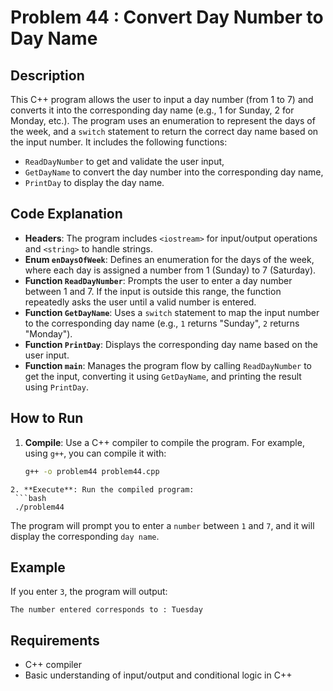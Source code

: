 # Problem 44 : Convert Day Number to Day Name

## Description
This C++ program allows the user to input a day number (from 1 to 7) and converts it into the corresponding 
day name (e.g., 1 for Sunday, 2 for Monday, etc.). The program uses an enumeration to represent the days of the week, 
and a `switch` statement to return the correct day name based on the input number. It includes the following functions:
- `ReadDayNumber` to get and validate the user input,
- `GetDayName` to convert the day number into the corresponding day name,
- `PrintDay` to display the day name.

## Code Explanation

- **Headers**: The program includes `<iostream>` for input/output operations and `<string>` to handle strings.
- **Enum `enDaysOfWeek`**: Defines an enumeration for the days of the week, where each day is assigned a number from 1 (Sunday) to 7 (Saturday).
- **Function `ReadDayNumber`**: Prompts the user to enter a day number between 1 and 7. If the input is outside this range, the function repeatedly asks the user until a valid number is entered.
- **Function `GetDayName`**: Uses a `switch` statement to map the input number to the corresponding day name (e.g., `1` returns "Sunday", `2` returns "Monday").
- **Function `PrintDay`**: Displays the corresponding day name based on the user input.
- **Function `main`**: Manages the program flow by calling `ReadDayNumber` to get the input, converting it using `GetDayName`, and printing the result using `PrintDay`.

## How to Run

1. **Compile**: Use a C++ compiler to compile the program. For example, using `g++`, you can compile it with:
   ```bash
   g++ -o problem44 problem44.cpp
  ```
2. **Execute**: Run the compiled program:
   ```bash
   ./problem44
   ```
The program will prompt you to enter a `number` between `1` and `7`, and it will display the corresponding `day name`.

## Example

If you enter `3`, the program will output:
```
The number entered corresponds to : Tuesday
```

## Requirements
- C++ compiler
- Basic understanding of input/output and conditional logic in C++

